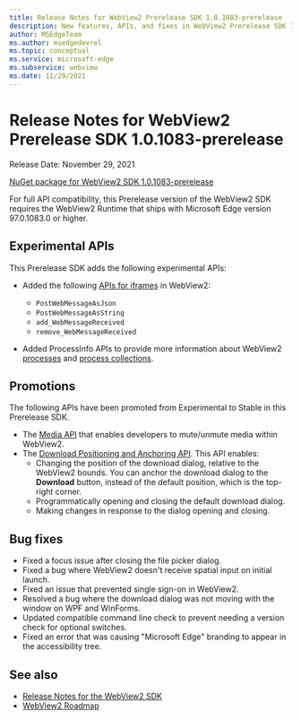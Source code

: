 ```yaml
---
title: Release Notes for WebView2 Prerelease SDK 1.0.1083-prerelease
description: New features, APIs, and fixes in WebView2 Prerelease SDK 1.0.1083-prerelease.
author: MSEdgeTeam
ms.author: msedgedevrel
ms.topic: conceptual
ms.service: microsoft-edge
ms.subservice: webview
ms.date: 11/29/2021
---
```

# Release Notes for WebView2 Prerelease SDK 1.0.1083-prerelease

Release Date: November 29, 2021

[NuGet package for WebView2 SDK 1.0.1083-prerelease](https://www.nuget.org/packages/Microsoft.Web.WebView2/1.0.1083-prerelease)

For full API compatibility, this Prerelease version of the WebView2 SDK requires the WebView2 Runtime that ships with Microsoft Edge version 97.0.1083.0 or higher.


<!-- ====================================================================== -->
## Experimental APIs

This Prerelease SDK adds the following experimental APIs:

* Added the following [APIs for iframes](/microsoft-edge/webview2/reference/win32/icorewebview2experimentalframe2?view=webview2-1.0.1083-prerelease&preserve-view=true) in WebView2:
   *  `PostWebMessageAsJson`
   *  `PostWebMessageAsString`
   *  `add_WebMessageReceived`
   *  `remove_WebMessageReceived`

* Added ProcessInfo APIs to provide more information about WebView2 [processes](/microsoft-edge/webview2/reference/win32/icorewebview2experimentalprocessinfo?view=webview2-1.0.1083-prerelease&preserve-view=true) and [process collections](/microsoft-edge/webview2/reference/win32/icorewebview2experimentalprocessinfocollection?view=webview2-1.0.1083-prerelease&preserve-view=true).


<!-- ====================================================================== -->
## Promotions

The following APIs have been promoted from Experimental to Stable in this Prerelease SDK.

*  The [Media API](/microsoft-edge/webview2/reference/win32/icorewebview2experimental9?view=webview2-1.0.1083-prerelease&preserve-view=true#summary) that enables developers to mute/unmute media within WebView2.
*  The [Download Positioning and Anchoring API](/microsoft-edge/webview2/reference/win32/icorewebview2experimental11?view=webview2-1.0.1083-prerelease&preserve-view=true).  This API enables:
   *  Changing the position of the download dialog, relative to the WebView2 bounds.  You can anchor the download dialog to the **Download** button, instead of the default position, which is the top-right corner.
   *  Programmatically opening and closing the default download dialog.
   *  Making changes in response to the dialog opening and closing.


<!-- ====================================================================== -->
## Bug fixes

*  Fixed a focus issue after closing the file picker dialog.
*  Fixed a bug where WebView2 doesn't receive spatial input on initial launch.
*  Fixed an issue that prevented single sign-on in WebView2.
*  Resolved a bug where the download dialog was not moving with the window on WPF and WinForms.
*  Updated compatible command line check to prevent needing a version check for optional switches.
*  Fixed an error that was causing "Microsoft Edge" branding to appear in the accessibility tree.


<!-- ====================================================================== -->
## See also

* [Release Notes for the WebView2 SDK](./index.md)
* [WebView2 Roadmap](../roadmap.md)
